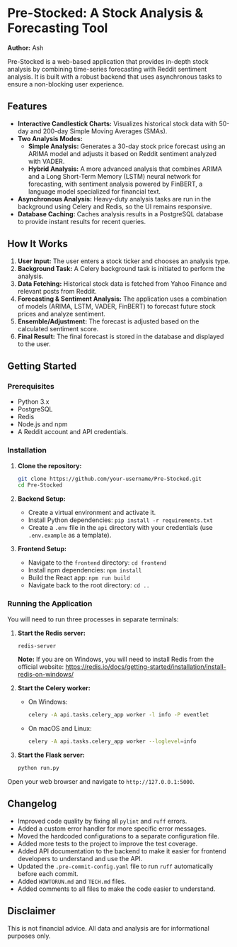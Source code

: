# Pre-Stocked: A Stock Analysis & Forecasting Tool

**Author:** Ash

Pre-Stocked is a web-based application that provides in-depth stock analysis by combining time-series forecasting with Reddit sentiment analysis. It is built with a robust backend that uses asynchronous tasks to ensure a non-blocking user experience.

## Features

*   **Interactive Candlestick Charts:** Visualizes historical stock data with 50-day and 200-day Simple Moving Averages (SMAs).
*   **Two Analysis Modes:**
    *   **Simple Analysis:** Generates a 30-day stock price forecast using an ARIMA model and adjusts it based on Reddit sentiment analyzed with VADER.
    *   **Hybrid Analysis:** A more advanced analysis that combines ARIMA and a Long Short-Term Memory (LSTM) neural network for forecasting, with sentiment analysis powered by FinBERT, a language model specialized for financial text.
*   **Asynchronous Analysis:** Heavy-duty analysis tasks are run in the background using Celery and Redis, so the UI remains responsive.
*   **Database Caching:** Caches analysis results in a PostgreSQL database to provide instant results for recent queries.

## How It Works

1.  **User Input:** The user enters a stock ticker and chooses an analysis type.
2.  **Background Task:** A Celery background task is initiated to perform the analysis.
3.  **Data Fetching:** Historical stock data is fetched from Yahoo Finance and relevant posts from Reddit.
4.  **Forecasting & Sentiment Analysis:** The application uses a combination of models (ARIMA, LSTM, VADER, FinBERT) to forecast future stock prices and analyze sentiment.
5.  **Ensemble/Adjustment:** The forecast is adjusted based on the calculated sentiment score.
6.  **Final Result:** The final forecast is stored in the database and displayed to the user.

## Getting Started

### Prerequisites

*   Python 3.x
*   PostgreSQL
*   Redis
*   Node.js and npm
*   A Reddit account and API credentials.

### Installation

1.  **Clone the repository:**
    ```bash
    git clone https://github.com/your-username/Pre-Stocked.git
    cd Pre-Stocked
    ```

2.  **Backend Setup:**
    *   Create a virtual environment and activate it.
    *   Install Python dependencies: `pip install -r requirements.txt`
    *   Create a `.env` file in the `api` directory with your credentials (use `.env.example` as a template).

3.  **Frontend Setup:**
    *   Navigate to the `frontend` directory: `cd frontend`
    *   Install npm dependencies: `npm install`
    *   Build the React app: `npm run build`
    *   Navigate back to the root directory: `cd ..`

### Running the Application

You will need to run three processes in separate terminals:

1.  **Start the Redis server:**
    ```bash
    redis-server
    ```
    **Note:** If you are on Windows, you will need to install Redis from the official website: https://redis.io/docs/getting-started/installation/install-redis-on-windows/

2.  **Start the Celery worker:**

    *   On Windows:
        ```bash
        celery -A api.tasks.celery_app worker -l info -P eventlet
        ```

    *   On macOS and Linux:
        ```bash
        celery -A api.tasks.celery_app worker --loglevel=info
        ```

3.  **Start the Flask server:**

    ```bash
    python run.py
    ```

Open your web browser and navigate to `http://127.0.0.1:5000`.

## Changelog

- Improved code quality by fixing all `pylint` and `ruff` errors.
- Added a custom error handler for more specific error messages.
- Moved the hardcoded configurations to a separate configuration file.
- Added more tests to the project to improve the test coverage.
- Added API documentation to the backend to make it easier for frontend developers to understand and use the API.
- Updated the `.pre-commit-config.yaml` file to run `ruff` automatically before each commit.
- Added `HOWTORUN.md` and `TECH.md` files.
- Added comments to all files to make the code easier to understand.

## Disclaimer

This is not financial advice. All data and analysis are for informational purposes only.